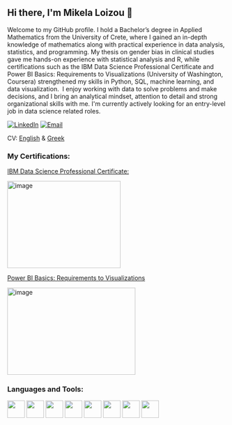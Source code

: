 ## Hi there, I'm Mikela Loizou 👋

Welcome to my GitHub profile. I hold a Bachelor’s degree in Applied Mathematics from the University of Crete, where I gained an in-depth knowledge of mathematics along with practical experience in data analysis, statistics, and programming. My thesis on gender bias in clinical studies gave me hands-on experience with statistical analysis and R, while certifications such as the IBM Data Science Professional Certificate and Power BI Basics: Requirements to Visualizations (University of Washington, Coursera) strengthened my skills in Python, SQL, machine learning, and data visualization.  I enjoy working with data to solve problems and make decisions, and I bring an analytical mindset, attention to detail and strong organizational skills with me. I'm currently actively looking for an entry-level job in data science related roles. 

[![LinkedIn](https://img.shields.io/badge/LinkedIn-0077B5?style=for-the-badge&logo=linkedin&logoColor=white)](www.linkedin.com/in/mikela-daphne-loizou-manske)
[![Email](https://img.shields.io/badge/Email-D14836?style=for-the-badge&logo=gmail&logoColor=white)](mailto:mikelaloisou@gmail.com)

CV: [English](https://github.com/MikelaMiki/MikelaMiki/raw/main/CV_eng.pdf) & [Greek](https://github.com/MikelaMiki/MikelaMiki/raw/main/CV_gr.pdf)



### My Certifications:

[IBM Data Science Professional Certificate: ](https://coursera.org/share/d4001bf3e42adb54a73dcb3c1724c451)

<img width="260" height="200" alt="image" src="https://github.com/user-attachments/assets/dbd35d74-5da2-42b3-b7f1-c2ddfbe80aed" />


[Power BI Basics: Requirements to Visualizations
](https://coursera.org/share/1d896da4463e31d24c75882b9e514def)

<img width="294" height="200" alt="image" src="https://github.com/user-attachments/assets/a470140d-5d57-49b4-bbdf-8ef35e234fab" />

### Languages and Tools:

<p align="left">
  <!-- Python -->
  <img src="https://cdn.jsdelivr.net/gh/devicons/devicon/icons/python/python-original.svg" width="40" height="40"/>
  
  <!-- R -->
  <img src="https://cdn.jsdelivr.net/gh/devicons/devicon/icons/r/r-original.svg" width="40" height="40"/>
  
  <!-- SQL (generic DB) -->
  <img src="https://cdn.jsdelivr.net/gh/devicons/devicon/icons/mysql/mysql-original.svg" width="40" height="40"/>
  
  <!-- GitHub -->
  <img src="https://cdn.jsdelivr.net/gh/devicons/devicon/icons/github/github-original.svg" width="40" height="40"/>
  
  <!-- Linux -->
  <img src="https://cdn.jsdelivr.net/gh/devicons/devicon/icons/linux/linux-original.svg" width="40" height="40"/>
  
  <!-- Power BI -->
  <img src="https://cdn.jsdelivr.net/gh/simple-icons/simple-icons/icons/powerbi.svg" width="40" height="40"/>
  
  <!-- Microsoft Excel -->
  <img src="https://cdn.jsdelivr.net/gh/simple-icons/simple-icons/icons/microsoftexcel.svg" width="40" height="40"/>
  
  <!-- Matplotlib -->
  <img src="https://upload.wikimedia.org/wikipedia/commons/8/84/Matplotlib_icon.svg" width="40" height="40"/>
</p>



